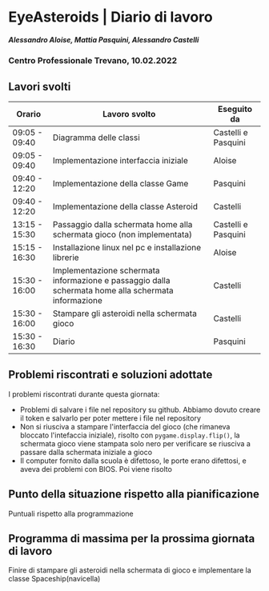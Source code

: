 # EyeAsteroids | Diario di lavoro
##### Alessandro Aloise, Mattia Pasquini, Alessandro Castelli
### Centro Professionale Trevano, 10.02.2022

## Lavori svolti


|Orario        |Lavoro svolto                                               	    |Eseguito da            |
|--------------|--------------------------------------------------------------------|-----------------------|
|09:05 - 09:40 | Diagramma delle classi  											|Castelli e Pasquini	|
|09:05 - 09:40 | Implementazione interfaccia iniziale								|Aloise					|
|09:40 - 12:20 | Implementazione della classe Game    						        |Pasquini				|
|09:40 - 12:20 | Implementazione della classe Asteroid								|Castelli				|
|13:15 - 15:30 | Passaggio dalla schermata home alla schermata gioco (non implementata)	|Castelli e Pasquini|
|15:15 - 16:30 | Installazione linux nel pc e installazione librerie			    |Aloise					|
|15:30 - 16:00 | Implementazione schermata informazione	e passaggio dalla schermata home alla schermata informazione |Castelli|
|15:30 - 16:00 | Stampare gli asteroidi nella schermata gioco						|Castelli				|
|15:30 - 16:30 | Diario																|Pasquini				|



##  Problemi riscontrati e soluzioni adottate
I problemi riscontrati durante questa giornata:

* Problemi di salvare i file nel repository su github. Abbiamo dovuto creare il token e salvarlo per poter mettere i file nel repository
* Non si riusciva a stampare l'interfaccia del gioco (che rimaneva bloccato l'intefaccia iniziale), risolto con `pygame.display.flip()`, la schermata gioco viene stampata solo nero per verificare se riusciva a passare dalla schermata iniziale a gioco
* Il computer fornito dalla scuola è difettoso, le porte erano difettosi, e aveva dei problemi con BIOS. Poi viene risolto


##  Punto della situazione rispetto alla pianificazione
Puntuali rispetto alla programmazione

## Programma di massima per la prossima giornata di lavoro
Finire di stampare gli asteroidi nella schermata di gioco e implementare la classe Spaceship(navicella)
